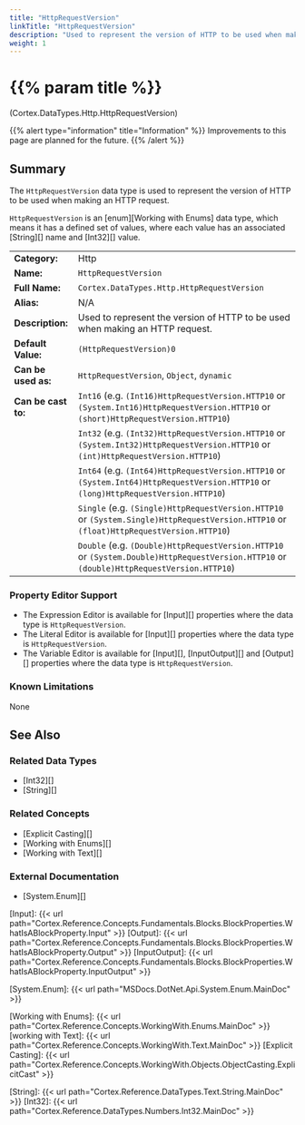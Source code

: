 ```yaml
---
title: "HttpRequestVersion"
linkTitle: "HttpRequestVersion"
description: "Used to represent the version of HTTP to be used when making an HTTP request."
weight: 1
---
```


# {{% param title %}}

<p class="namespace">(Cortex.DataTypes.Http.HttpRequestVersion)</p>

{{% alert type="information" title="Information" %}} Improvements to this page are planned for the future. {{% /alert %}}

## Summary

The `HttpRequestVersion` data type is used to represent the version of HTTP to be used when making an HTTP request.

`HttpRequestVersion` is an [enum][Working with Enums] data type, which means it has a defined set of values, where each value has an associated [String][] name and [Int32][] value.

| | |
|-|-|
| **Category:**          | Http                                                  |
| **Name:**              | `HttpRequestVersion`                                |
| **Full Name:**         | `Cortex.DataTypes.Http.HttpRequestVersion`         |
| **Alias:**             | N/A                                                    |
| **Description:**       | Used to represent the version of HTTP to be used when making an HTTP request. |
| **Default Value:**     | `(HttpRequestVersion)0`                             |
| **Can be used as:**    | `HttpRequestVersion`, `Object`, `dynamic`           |
| **Can be cast to:**    | `Int16` (e.g. `(Int16)HttpRequestVersion.HTTP10` or `(System.Int16)HttpRequestVersion.HTTP10` or `(short)HttpRequestVersion.HTTP10`)  |
|                        | `Int32` (e.g. `(Int32)HttpRequestVersion.HTTP10` or `(System.Int32)HttpRequestVersion.HTTP10` or `(int)HttpRequestVersion.HTTP10`)  |
|                        | `Int64` (e.g. `(Int64)HttpRequestVersion.HTTP10` or `(System.Int64)HttpRequestVersion.HTTP10` or `(long)HttpRequestVersion.HTTP10`)  |
|                        | `Single` (e.g. `(Single)HttpRequestVersion.HTTP10` or `(System.Single)HttpRequestVersion.HTTP10` or `(float)HttpRequestVersion.HTTP10`)  |
|                        | `Double` (e.g. `(Double)HttpRequestVersion.HTTP10` or `(System.Double)HttpRequestVersion.HTTP10` or `(double)HttpRequestVersion.HTTP10`)  |

### Property Editor Support

- The Expression Editor is available for [Input][] properties where the data type is `HttpRequestVersion`.
- The Literal Editor is available for [Input][] properties where the data type is `HttpRequestVersion`.
- The Variable Editor is available for [Input][], [InputOutput][] and [Output][] properties where the data type is `HttpRequestVersion`.

### Known Limitations

None

## See Also

### Related Data Types

- [Int32][]
- [String][]

### Related Concepts

- [Explicit Casting][]
- [Working with Enums][]
- [Working with Text][]

### External Documentation

- [System.Enum][]

[Input]: {{< url path="Cortex.Reference.Concepts.Fundamentals.Blocks.BlockProperties.WhatIsABlockProperty.Input" >}}
[Output]: {{< url path="Cortex.Reference.Concepts.Fundamentals.Blocks.BlockProperties.WhatIsABlockProperty.Output" >}}
[InputOutput]: {{< url path="Cortex.Reference.Concepts.Fundamentals.Blocks.BlockProperties.WhatIsABlockProperty.InputOutput" >}}

[System.Enum]: {{< url path="MSDocs.DotNet.Api.System.Enum.MainDoc" >}}

[Working with Enums]: {{< url path="Cortex.Reference.Concepts.WorkingWith.Enums.MainDoc" >}}
[working with Text]: {{< url path="Cortex.Reference.Concepts.WorkingWith.Text.MainDoc" >}}
[Explicit Casting]: {{< url path="Cortex.Reference.Concepts.WorkingWith.Objects.ObjectCasting.ExplicitCast" >}}

[String]: {{< url path="Cortex.Reference.DataTypes.Text.String.MainDoc" >}}
[Int32]: {{< url path="Cortex.Reference.DataTypes.Numbers.Int32.MainDoc" >}}
